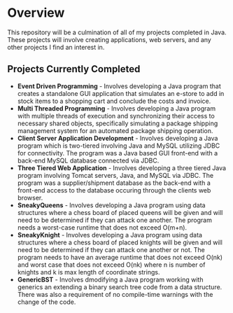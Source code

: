 # Overview
This repository will be a culmination of all of my projects completed in Java. These projects will involve creating applications, web servers, and any other projects I find an interest in.


## Projects Currently Completed
- **Event Driven Programming** - Involves developing a Java program that creates a standalone GUI application that simulates an e-store to add in stock items to a shopping cart and conclude the costs and invoice.
- **Multi Threaded Programming** - Involves developing a Java program with multiple threads of execution and synchronizing their access to necessary shared objects, specifically simulating a package shipping management system for an automated package shipping operation. 
- **Client Server Application Development** - Involves developing a Java program which is two-tiered involving Java and MySQL utilizing JDBC for connectivity. The program was a Java based GUI front-end with a back-end MySQL database connected via JDBC.
- **Three Tiered Web Application** - Involves developing a three tiered Java program involving Tomcat servers, Java, and MySQL via JDBC. The program was a supplier/shipment database as the back-end with a front-end access to the database occuring through the clients web browser. 
- **SneakyQueens** - Involves developing a Java program using data structures where a chess board of placed queens will be given and will need to be determined if they can attack one another. The program needs a worst-case runtime that does not exceed O(m+n). 
- **SneakyKnight** - Involves developing a Java program using data structures where a chess board of placed knights will be given and will need to be determined if they can attack one another or not. The program needs to have an average runtime that does not exceed O(nk) and worst case that does not exceed O(nk) where n is number of knights and k is max length of coordinate strings.
- **GenericBST** - Involves dmodifying a Java program working with generics an extending a binary search tree code from a data structure. There was also a requirement of no compile-time warnings with the change of the code. 